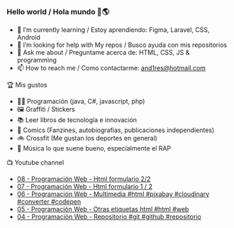 ### Hello world / Hola mundo 👋🌎

<!--
**xaca/xaca** is a ✨ _special_ ✨ repository because its `README.md` (this file) appears on your GitHub profile.

Here are some ideas to get you started:
-->

- 🌱 I’m currently learning / Estoy aprendiendo: Figma, Laravel, CSS, Android
- 🤔 I’m looking for help with My repos / Busco ayuda con mis repositorios
- 💬 Ask me about / Preguntame acerca de: HTML, CSS, JS & programming 
- 📫 How to reach me / Como contactarme: and1res@hotmail.com

🏆 Mis gustos
- 👨‍💻 Programación (java, C#, javascript, php)
- 🖼️ Graffiti / Stickers
- 📚 Leer libros de tecnología e innovación
- 💢 Comics (Fanzines, autobiografías, publicaciones independientes)
- 🚲 Crossfit (Me gustan los deportes en general)
- 🎤 Música lo que suene bueno, especialmente el RAP
<!--
📝 Frases
- "I only smile in the dark, I only smile when it's complicated" Raybiez
- "De lo que ves créete la mitad de lo que no ves no te creas nada" Kase O
-->
📺 Youtube channel
<!-- BLOG-POST-LIST:START -->
- [08 - Programación Web - Html formulario 2/2](https://www.youtube.com/watch?v=sI47aWLgvu4)
- [07 - Programación Web - Html formulario 1 / 2](https://www.youtube.com/watch?v=XhtOSH0xDfQ)
- [06 - Programación Web - Multimedia #html #pixabay #cloudinary #converter #codepen](https://www.youtube.com/watch?v=5wlm8q0SepY)
- [05 - Programación Web - Otras etiquetas html #html #web](https://www.youtube.com/watch?v=E2Pzgps2Hh4)
- [04 - Programación Web - Repositorio #git #github #repositorio](https://www.youtube.com/watch?v=2-SakP04bB4)
<!-- BLOG-POST-LIST:END -->
